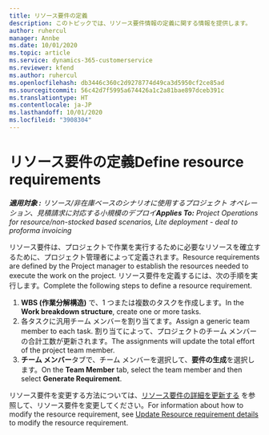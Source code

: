 ```yaml
---
title: リソース要件の定義
description: このトピックでは、リソース要件情報の定義に関する情報を提供します。
author: ruhercul
manager: Annbe
ms.date: 10/01/2020
ms.topic: article
ms.service: dynamics-365-customerservice
ms.reviewer: kfend
ms.author: ruhercul
ms.openlocfilehash: db3446c360c2d9278774d49ca3d5950cf2ce85ad
ms.sourcegitcommit: 56c42d7f5995a674426a1c2a81bae897dceb391c
ms.translationtype: HT
ms.contentlocale: ja-JP
ms.lasthandoff: 10/01/2020
ms.locfileid: "3908304"
---
```

# <a name="define-resource-requirements"></a><span data-ttu-id="56855-103">リソース要件の定義</span><span class="sxs-lookup"><span data-stu-id="56855-103">Define resource requirements</span></span>

<span data-ttu-id="56855-104">_**適用対象 :** リソース/非在庫ベースのシナリオに使用するプロジェクト オペレーション、見積請求に対応する小規模のデプロイ_</span><span class="sxs-lookup"><span data-stu-id="56855-104">_**Applies To:** Project Operations for resource/non-stocked based scenarios, Lite deployment - deal to proforma invoicing_</span></span>

<span data-ttu-id="56855-105">リソース要件は、プロジェクトで作業を実行するために必要なリソースを確立するために、プロジェクト管理者によって定義されます。</span><span class="sxs-lookup"><span data-stu-id="56855-105">Resource requirements are defined by the Project manager to establish the resources needed to execute the work on the project.</span></span> <span data-ttu-id="56855-106">リソース要件を定義するには、次の手順を実行します。</span><span class="sxs-lookup"><span data-stu-id="56855-106">Complete the following steps to define a resource requirement.</span></span>

1.  <span data-ttu-id="56855-107">**WBS (作業分解構造)** で、1 つまたは複数のタスクを作成します。</span><span class="sxs-lookup"><span data-stu-id="56855-107">In the **Work breakdown structure**, create one or more tasks.</span></span>
2.  <span data-ttu-id="56855-108">各タスクに汎用チーム メンバーを割り当てます。</span><span class="sxs-lookup"><span data-stu-id="56855-108">Assign a generic team member to each task.</span></span> <span data-ttu-id="56855-109">割り当てによって、プロジェクトのチーム メンバーの合計工数が更新されます。</span><span class="sxs-lookup"><span data-stu-id="56855-109">The assignments will update the total effort of the project team member.</span></span>
3.  <span data-ttu-id="56855-110">**チーム メンバー**タブで、チーム メンバーを選択して、**要件の生成**を選択します。</span><span class="sxs-lookup"><span data-stu-id="56855-110">On the **Team Member** tab, select the team member and then select **Generate Requirement**.</span></span>

<span data-ttu-id="56855-111">リソース要件を変更する方法については、[リソース要件の詳細を更新する](define-resource-requirements.md) を参照して、リソース要件を変更してください。</span><span class="sxs-lookup"><span data-stu-id="56855-111">For information about how to modify the resource requirement, see [Update Resource requirement details](define-resource-requirements.md) to modify the resource requirement.</span></span>